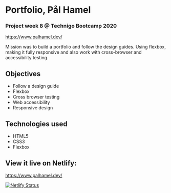 # Portfolio, Pål Hamel

### Project week 8 @ Technigo Bootcamp 2020
https://www.palhamel.dev/

Mission was to build a portfolio and follow the design guides. Using flexbox, making it fully responsive and also work with cross-browser and accessibility testing.

## Objectives

* Follow a design guide
* Flexbox
* Cross browser testing
* Web accessibility
* Responsive design


## Technologies used

* HTML5
* CSS3
* Flexbox


## View it live on Netlify:
https://www.palhamel.dev/

[![Netlify Status](https://api.netlify.com/api/v1/badges/67774e55-3d78-4433-9e8a-d237aeaa2d43/deploy-status)](https://app.netlify.com/sites/palhamelportfolio/deploys)